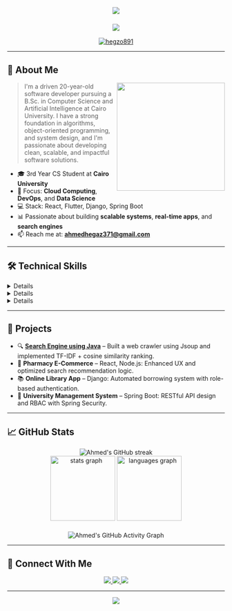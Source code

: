 <div align="center">
  <img src="https://capsule-render.vercel.app/api?type=waving&color=gradient&height=200&section=header&text=Ahmed%20Hegazy&fontSize=80&fontAlignY=35&animation=twinkling&fontColor=white" />
</div>

<h3 align="center">
  <img src="https://readme-typing-svg.herokuapp.com?font=Righteous&size=35&duration=4000&center=true&vCenter=true&width=600&height=70&lines=Hi+There!+👋;I'm+Ahmed+Hegazy!;Software+Engineer+%26+Student;" />
</h3>

<p align="center">
  <a href="https://github.com/hegzo891">
    <img src="https://komarev.com/ghpvc/?username=hegzo891&label=Profile%20views&color=0e75b6&style=flat" alt="hegzo891" />
  </a>
</p>

---

## 🚀 About Me

<picture> <img align="right" src="https://github.com/7oSkaaa/7oSkaaa/blob/main/Images/Right_Side.gif?raw=true" width="250px"> </picture>

> I'm a driven 20-year-old software developer pursuing a B.Sc. in Computer Science and Artificial Intelligence at Cairo University. I have a strong foundation in algorithms, object-oriented programming, and system design, and I'm passionate about developing clean, scalable, and impactful software solutions.

- 🎓 3rd Year CS Student at **Cairo University**
- 🔧 Focus: **Cloud Computing**, **DevOps**, and **Data Science**
- 💻 Stack: React, Flutter, Django, Spring Boot
- 📊 Passionate about building **scalable systems**, **real-time apps**, and **search engines**
- 📫 Reach me at: **ahmedhegaz371@gmail.com**

---

## 🛠️ Technical Skills

<details>


![Python](https://img.shields.io/badge/-Python-3776AB?style=for-the-badge&logo=python&logoColor=white)
![Java](https://img.shields.io/badge/-Java-007396?style=for-the-badge&logo=java&logoColor=white)
![C++](https://img.shields.io/badge/-C++-00599C?style=for-the-badge&logo=c%2B%2B&logoColor=white)
![JavaScript](https://img.shields.io/badge/-JavaScript-F7DF1E?style=for-the-badge&logo=javascript&logoColor=black)
![Dart](https://img.shields.io/badge/-Dart-0175C2?style=for-the-badge&logo=dart&logoColor=white)
![SQL](https://img.shields.io/badge/-SQL-4479A1?style=for-the-badge&logo=mysql&logoColor=white)

</details>

<details>

![React](https://img.shields.io/badge/-React-20232A?style=for-the-badge&logo=react&logoColor=61DAFB)
![Flutter](https://img.shields.io/badge/-Flutter-02569B?style=for-the-badge&logo=flutter&logoColor=white)
![Spring Boot](https://img.shields.io/badge/-SpringBoot-6DB33F?style=for-the-badge&logo=spring-boot&logoColor=white)
![Django](https://img.shields.io/badge/-Django-092E20?style=for-the-badge&logo=django&logoColor=white)
![Material UI](https://img.shields.io/badge/-MUI-007FFF?style=for-the-badge&logo=mui&logoColor=white)

</details>

<details>

![Git](https://img.shields.io/badge/-Git-F05032?style=for-the-badge&logo=git&logoColor=white)
![VS Code](https://img.shields.io/badge/-VSCode-007ACC?style=for-the-badge&logo=visual-studio-code&logoColor=white)
![Android Studio](https://img.shields.io/badge/-Android%20Studio-3DDC84?style=for-the-badge&logo=android-studio&logoColor=white)
![AWS](https://img.shields.io/badge/-AWS-232F3E?style=for-the-badge&logo=amazonaws&logoColor=white)
![Docker](https://img.shields.io/badge/-Docker-2496ED?style=for-the-badge&logo=docker&logoColor=white)

</details>

---

## 📂 Projects

- 🔍 **[Search Engine using Java](https://github.com/hegzo891)** – Built a web crawler using Jsoup and implemented TF-IDF + cosine similarity ranking.
- 💊 **Pharmacy E-Commerce** – React, Node.js: Enhanced UX and optimized search recommendation logic.
- 📚 **Online Library App** – Django: Automated borrowing system with role-based authentication.
- 🏫 **University Management System** – Spring Boot: RESTful API design and RBAC with Spring Security.

---

## 📈 GitHub Stats

<div align="center">
  <img src="https://github-readme-streak-stats.herokuapp.com/?user=hegzo891&theme=radical&hide_border=true" alt="Ahmed's GitHub streak"/>
</div>



<div align="center">
  <img src="https://github-readme-stats.vercel.app/api?username=hegzo891&hide_title=false&hide_rank=false&show_icons=true&include_all_commits=true&count_private=true&disable_animations=false&theme=dracula&locale=en&hide_border=false" height="150" alt="stats graph"  />
  <img src="https://github-readme-stats.vercel.app/api/top-langs?username=hegzo891&locale=en&hide_title=false&layout=compact&card_width=320&langs_count=5&theme=dracula&hide_border=false" height="150" alt="languages graph"  />
</div>

###



<div align="center">
  <img src="https://github-readme-activity-graph.vercel.app/graph?username=hegzo891&bg_color=141321&color=A9FEF7&line=FF61A6&point=FFFFFF&area=true&hide_border=true" alt="Ahmed's GitHub Activity Graph" />
</div>

---

## 🤝 Connect With Me

<p align="center">
  <a href="https://linkedin.com/in/ahmedhegazy2004">
    <img src="https://img.shields.io/badge/LinkedIn-0077B5?style=for-the-badge&logo=linkedin&logoColor=white" />
  </a>
  <a href="mailto:ahmedhegaz371@gmail.com">
    <img src="https://img.shields.io/badge/Gmail-D14836?style=for-the-badge&logo=gmail&logoColor=white" />
  </a>
  <a href="https://github.com/hegzo891">
    <img src="https://img.shields.io/badge/GitHub-100000?style=for-the-badge&logo=github&logoColor=white" />
  </a>
</p>

---

<div align="center">
  <img src="https://capsule-render.vercel.app/api?type=waving&color=gradient&height=100&section=footer" />
</div>
